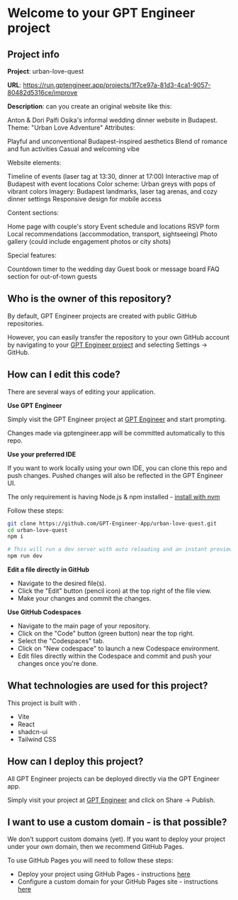 # Welcome to your GPT Engineer project

## Project info

**Project**: urban-love-quest 

**URL**: https://run.gptengineer.app/projects/1f7ce97a-81d3-4ca1-9057-80482d5316ce/improve

**Description**: can you create an original website like this:

Anton & Dori Palfi Osika's informal wedding dinner website in Budapest.
Theme: "Urban Love Adventure"
Attributes:

Playful and unconventional
Budapest-inspired aesthetics
Blend of romance and fun activities
Casual and welcoming vibe

Website elements:

Timeline of events (laser tag at 13:30, dinner at 17:00)
Interactive map of Budapest with event locations
Color scheme: Urban greys with pops of vibrant colors
Imagery: Budapest landmarks, laser tag arenas, and cozy dinner settings
Responsive design for mobile access

Content sections:

Home page with couple's story
Event schedule and locations
RSVP form
Local recommendations (accommodation, transport, sightseeing)
Photo gallery (could include engagement photos or city shots)

Special features:

Countdown timer to the wedding day
Guest book or message board
FAQ section for out-of-town guests

 

## Who is the owner of this repository?
By default, GPT Engineer projects are created with public GitHub repositories.

However, you can easily transfer the repository to your own GitHub account by navigating to your [GPT Engineer project](https://run.gptengineer.app/projects/1f7ce97a-81d3-4ca1-9057-80482d5316ce/improve) and selecting Settings -> GitHub. 

## How can I edit this code?
There are several ways of editing your application.

**Use GPT Engineer**

Simply visit the GPT Engineer project at [GPT Engineer](https://run.gptengineer.app/projects/1f7ce97a-81d3-4ca1-9057-80482d5316ce/improve) and start prompting.

Changes made via gptengineer.app will be committed automatically to this repo.

**Use your preferred IDE**

If you want to work locally using your own IDE, you can clone this repo and push changes. Pushed changes will also be reflected in the GPT Engineer UI.

The only requirement is having Node.js & npm installed - [install with nvm](https://github.com/nvm-sh/nvm#installing-and-updating)

Follow these steps: 

```sh
git clone https://github.com/GPT-Engineer-App/urban-love-quest.git
cd urban-love-quest
npm i

# This will run a dev server with auto reloading and an instant preview.
npm run dev
```

**Edit a file directly in GitHub**

- Navigate to the desired file(s).
- Click the "Edit" button (pencil icon) at the top right of the file view.
- Make your changes and commit the changes.

**Use GitHub Codespaces**

- Navigate to the main page of your repository.
- Click on the "Code" button (green button) near the top right.
- Select the "Codespaces" tab.
- Click on "New codespace" to launch a new Codespace environment.
- Edit files directly within the Codespace and commit and push your changes once you're done.

## What technologies are used for this project?

This project is built with .

- Vite
- React
- shadcn-ui
- Tailwind CSS

## How can I deploy this project?

All GPT Engineer projects can be deployed directly via the GPT Engineer app. 

Simply visit your project at [GPT Engineer](https://run.gptengineer.app/projects/1f7ce97a-81d3-4ca1-9057-80482d5316ce/improve) and click on Share -> Publish.

## I want to use a custom domain - is that possible?

We don't support custom domains (yet). If you want to deploy your project under your own domain, then we recommend GitHub Pages.

To use GitHub Pages you will need to follow these steps: 
- Deploy your project using GitHub Pages - instructions [here](https://docs.github.com/en/pages/getting-started-with-github-pages/creating-a-github-pages-site#creating-your-site)
- Configure a custom domain for your GitHub Pages site - instructions [here](https://docs.github.com/en/pages/configuring-a-custom-domain-for-your-github-pages-site)